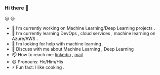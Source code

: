 ### Hi there 👋
😃 :smiley:

<!--
**Kumar-ranjan12345/Kumar-ranjan12345** is a ✨ _special_ ✨ repository because its `README.md` (this file) appears on your GitHub profile.

Here are some ideas to get you started:
-->
- 🔭 I’m currently working on  Machine Learning/Deep Learning projects .
- 🌱 I’m currently learning  DevOps , cloud services ,  machine learning on Azure/AWS .
- 🤔 I’m looking for help with machine learning .
- 💬 Discuss with me about  Machine Learning , Deep Learning
- 📫 How to reach me: [linkedin](https://www.linkedin.com/in/kumar-ranjan-kamila-a28612187/)  , [mail](kumar.ranjan.kamila@gmail.com)
- 😄 Pronouns: He/Him/His
- ⚡ Fun fact:  I like cooking .


